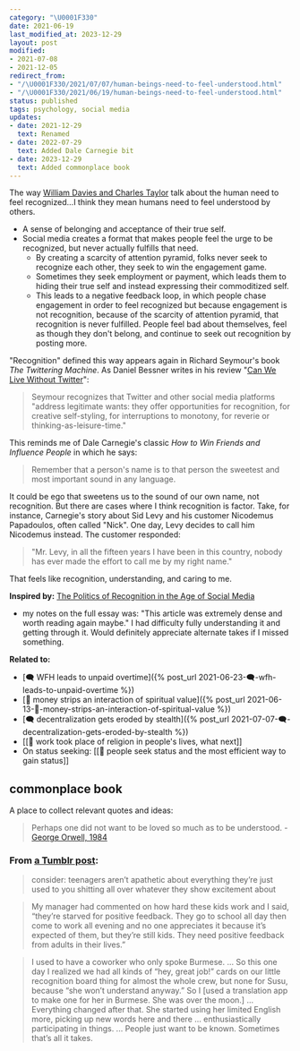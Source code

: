 ```yaml
---
category: "\U0001F330"
date: 2021-06-19
last_modified_at: 2023-12-29
layout: post
modified:
- 2021-07-08
- 2021-12-05
redirect_from:
- "/\U0001F330/2021/07/07/human-beings-need-to-feel-understood.html"
- "/\U0001F330/2021/06/19/human-beings-need-to-feel-understood.html"
status: published
tags: psychology, social media
updates:
- date: 2021-12-29
  text: Renamed
- date: 2022-07-29
  text: Added Dale Carnegie bit
- date: 2023-12-29
  text: Added commonplace book
---
```


The way [William Davies and Charles Taylor](https://newleftreview.org/issues/ii128/articles/william-davies-the-politics-of-recognition-in-the-age-of-social-media) talk about the human need to feel recognized...I think they mean humans need to feel understood by others.
- A sense of belonging and acceptance of their true self. 
- Social media creates a format that makes people feel the urge to be recognized, but never actually fulfills that need.
	- By creating a scarcity of attention pyramid, folks never seek to recognize each other, they seek to win the engagement game.
	- Sometimes they seek employment or payment, which leads them to hiding their true self and instead expressing their commoditized self.
	- This leads to a negative feedback loop, in which people chase engagement in order to feel recognized but because engagement is not recognition, because of the scarcity of attention pyramid, that recognition is never fulfilled. People feel bad about themselves, feel as though they don't belong, and continue to seek out recognition by posting more.

"Recognition" defined this way appears again in Richard Seymour's book _The Twittering Machine_. As Daniel Bessner writes in his review "[Can We Live Without Twitter]( https://www.thenation.com/article/culture/richard-seymour-twittering-machine/)":
> Seymour recognizes that Twitter and other social media platforms "address legitimate wants: they offer opportunities for recognition, for creative self-styling, for interruptions to monotony, for reverie or thinking-as-leisure-time."

This reminds me of Dale Carnegie's classic _How to Win Friends and Influence People_ in which he says:
> Remember that a person's name is to that person the sweetest and most important sound in any language.

It could be ego that sweetens us to the sound of our own name, not recognition. But there are cases where I think recognition is factor. Take, for instance, Carnegie's story about Sid Levy and his customer Nicodemus Papadoulos, often called "Nick". One day, Levy decides to call him Nicodemus instead. The customer responded:

> "Mr. Levy, in all the fifteen years I have been in this country, nobody has ever made the effort to call me by my right name."

That feels like recognition, understanding, and caring to me.

**Inspired by:** [The Politics of Recognition in the Age of Social Media](https://newleftreview.org/issues/ii128/articles/william-davies-the-politics-of-recognition-in-the-age-of-social-media)
- my notes on the full essay was: "This article was extremely dense and worth reading again maybe." I had difficulty fully understanding it and getting through it. Would definitely appreciate alternate takes if I missed something.

**Related to:**
- [🗨️ WFH leads to unpaid overtime]({% post_url 2021-06-23-🗨️-wfh-leads-to-unpaid-overtime %})
- [🌱 money strips an interaction of spiritual value]({% post_url 2021-06-13-🌱-money-strips-an-interaction-of-spiritual-value %})
- [🗨️ decentralization gets eroded by stealth]({% post_url 2021-07-07-🗨️-decentralization-gets-eroded-by-stealth %})
- [[🌰 work took place of religion in people's lives, what next]]
- On status seeking: [[🌰 people seek status and the most efficient way to gain status]]

## commonplace book
A place to collect relevant quotes and ideas:

> Perhaps one did not want to be loved so much as to be understood. - [George Orwell, 1984](https://www.tumblr.com/macrolit/721071061059387393/perhaps-one-did-not-want-to-be-loved-so-much-as-to? )

### From [a Tumblr post](https://www.tumblr.com/zukothelasthonorbender/727230425436717056/consider-teenagers-arent-apathetic-about? ):
> consider: teenagers aren’t apathetic about everything they’re just used to you shitting all over whatever they show excitement about

> My manager had commented on how hard these kids work and I said, “they’re starved for positive feedback. They go to school all day then come to work all evening and no one appreciates it because it’s expected of them, but they’re still kids. They need positive feedback from adults in their lives.”

> I used to have a coworker who only spoke Burmese.
> ...
> So this one day I realized we had all kinds of “hey, great job!” cards on our little recognition board thing for almost the whole crew, but none for Susu, because “she won’t understand anyway.” So I \[used a translation app to make one for her in Burmese. She was over the moon.]
> ... 
> Everything changed after that. She started using her limited English more, picking up new words here and there ... enthusiastically participating in things.
> ...
> People just want to be known. Sometimes that’s all it takes.